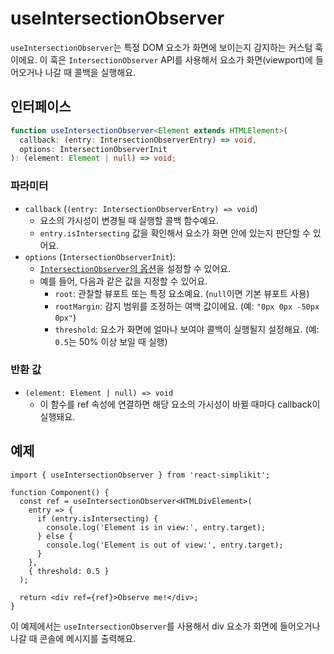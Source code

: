 # useIntersectionObserver

`useIntersectionObserver`는 특정 DOM 요소가 화면에 보이는지 감지하는 커스텀 훅이에요. 이 훅은 `IntersectionObserver` API를 사용해서 요소가 화면(viewport)에 들어오거나 나갈 때 콜백을 실행해요.

## 인터페이스

```typescript
function useIntersectionObserver<Element extends HTMLElement>(
  callback: (entry: IntersectionObserverEntry) => void,
  options: IntersectionObserverInit
): (element: Element | null) => void;
```

### 파라미터

- `callback` (`(entry: IntersectionObserverEntry) => void`)
  - 요소의 가시성이 변경될 때 실행할 콜백 함수예요.
  - `entry.isIntersecting` 값을 확인해서 요소가 화면 안에 있는지 판단할 수 있어요.
- `options` (`IntersectionObserverInit`):
  - [`IntersectionObserver`의 옵션](https://developer.mozilla.org/en-US/docs/Web/API/IntersectionObserver/IntersectionObserver#options)을 설정할 수 있어요.
  - 예를 들어, 다음과 같은 값을 지정할 수 있어요.
    - `root`: 관찰할 뷰포트 또는 특정 요소예요. (`null`이면 기본 뷰포트 사용)
    - `rootMargin`: 감지 범위를 조정하는 여백 값이에요. (예: `"0px 0px -50px 0px"`)
    - `threshold`: 요소가 화면에 얼마나 보여야 콜백이 실행될지 설정해요. (예: `0.5`는 50% 이상 보일 때 실행)

### 반환 값

- `(element: Element | null) => void`
  - 이 함수를 ref 속성에 연결하면 해당 요소의 가시성이 바뀔 때마다 callback이 실행돼요.

## 예제

```tsx
import { useIntersectionObserver } from 'react-simplikit';

function Component() {
  const ref = useIntersectionObserver<HTMLDivElement>(
    entry => {
      if (entry.isIntersecting) {
        console.log('Element is in view:', entry.target);
      } else {
        console.log('Element is out of view:', entry.target);
      }
    },
    { threshold: 0.5 }
  );

  return <div ref={ref}>Observe me!</div>;
}
```

이 예제에서는 `useIntersectionObserver`를 사용해서 div 요소가 화면에 들어오거나 나갈 때 콘솔에 메시지를 출력해요.
